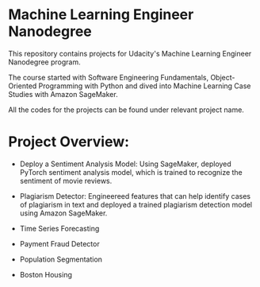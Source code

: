# Machine Learning Engineer Nanodegree

This repository contains projects for Udacity's Machine Learning Engineer Nanodegree program.

The course started with Software Engineering Fundamentals, Object-Oriented Programming with Python and dived into 
 Machine Learning Case Studies with Amazon SageMaker.

All the codes for the projects can be found under relevant project name.


# Project Overview: 

- Deploy a Sentiment Analysis Model: Using SageMaker, deployed PyTorch sentiment
analysis model, which is trained to recognize the sentiment of movie reviews.

- Plagiarism Detector: Engineereed features that can help identify cases of plagiarism in text and deployed
a trained plagiarism detection model using Amazon SageMaker.

- Time Series Forecasting

- Payment Fraud Detector

- Population Segmentation

- Boston Housing


